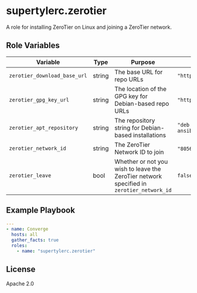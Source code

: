 supertylerc.zerotier
=========

A role for installing ZeroTier on Linux and joining a ZeroTier network.

Role Variables
--------------

| Variable | Type | Purpose | Default |
|----------|------|---------|---------|
| `zerotier_download_base_url` | string | The base URL for repo URLs                                                               | `"https://download.zerotier.com"`                                                                                          |
`zerotier_gpg_key_url`         | string | The location of the GPG key for Debian-based repo URLs                                   | `"https://raw.githubusercontent.com/zerotier/ZeroTierOne/master/doc/contact%40zerotier.com.gpg"`                           |
`zerotier_apt_repository`      | string | The repository string for Debian-based installations                                     | `"deb {{ zerotier_download_base_url }}/debian/{{ ansible_distribution_release }} {{ ansible_distribution_release }} main"` |
`zerotier_network_id`          | string | The ZeroTier Network ID to join                                                          | `"8056c2e21c000001"` (the former public Earth network)                                                                     |
`zerotier_leave`               | bool   | Whether or not you wish to leave the ZeroTier network specified in `zerotier_network_id` | `false`                                                                                                                    |

Example Playbook
----------------

```yaml
---
- name: Converge
  hosts: all
  gather_facts: true
  roles:
    - name: "supertylerc.zerotier"
```

License
-------

Apache 2.0
